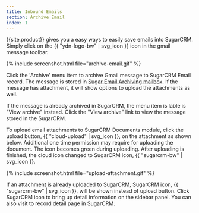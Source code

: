 ```yaml
---
title: Inbound Emails
section: Archive Email
index: 1
---
```


{{site.product}} gives you a easy ways to easily save emails into SugarCRM. Simply click on the {{ "ydn-logo-bw" | svg_icon }} icon in the gmail message toolbar. 


{% include screenshot.html file="archive-email.gif" %}

Click the 'Archive' menu item to archive Gmail message to SugarCRM Email record. The message is stored in [Sugar Email Archiving mailbox](http://support.sugarcrm.com/02_Documentation/01_Sugar_Editions/04_Sugar_Professional/Sugar_Professional_6.5/Application_Guide/23_Emails/#Sugar_Email_Archiving). If the message has attachment, it will show options to upload the attachments as well.

If the message is already archived in SugarCRM, the menu item is lable is "View archive" instead. Click the "View archive" link to view the message stored in the SugarCRM.

To upload email attachments to SugarCRM Documents module, click the upload button, {{ "cloud-upload" | svg_icon }}, on the attachment as shown below. Additional one time permission may require for uploading the document. The icon becomes green during uploading. After uploading is finished, the cloud icon changed to SugarCRM icon, {{ "sugarcrm-bw" | svg_icon }}.

{% include screenshot.html file="upload-attachment.gif" %}

If an attachment is already uploaded to SugarCRM, SugarCRM icon, {{ "sugarcrm-bw" | svg_icon }}, will be shown instead of upload button. Click SugarCRM icon to bring up detail information on the sidebar panel. You can also visit to record detail page in SugarCRM.
